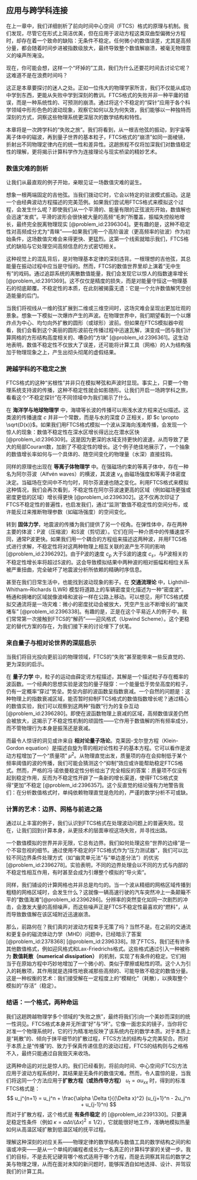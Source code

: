 ## 应用与跨学科连接

在上一章中，我们详细剖析了前向时间中心空间（FTCS）格式的原理与机制。我们发现，尽管它在形式上简洁优美，但在应用于波动方程这类双曲型偏微分方程时，却存在着一个致命的缺陷：无条件不稳定。任何微小的数值误差，尤其是高频分量，都会随着时间步进被指数级放大，最终导致整个数值解崩溃，被毫无物理意义的噪声所淹没。

现在，你可能会想，这样一个“坏掉的”工具，我们为什么还要花时间去讨论它呢？这难道不是在浪费时间吗？

这正是本章要探讨的迷人之处。正如一位伟大的物理学家所言，我们不仅能从成功中学到东西，更能从失败中学到深刻的教训。FTCS格式的失败并非一种平庸的错误，而是一种系统性的、可预测的崩溃。通过将这个不稳定的“探针”应用于各个科学领域中形形色色的波动现象，观察它如何以及为何失效，我们能够以一种独特而深刻的方式，洞察这些物理系统更深层次的数学结构和特性。

本章将是一次跨学科的“失败之旅”。我们将看到，从一根吉他弦的振动，到宇宙等离子体中的磁波，再到量子世界的基本粒子，FTCS格式的“崩溃”如同一面棱镜，折射出不同物理定律内在的统一性和差异性。这趟旅程不仅将加深我们对数值稳定性的理解，更将揭示计算科学作为连接理论与现实桥梁的精妙艺术。

### 数值灾难的剖析

让我们从最直观的例子开始，亲眼见证一场数值灾难的诞生。

想象一根两端固定的吉他弦。当我们拨动它时，它会以特定的驻波模式振动。这是一个由经典波动方程描述的完美范例。如果我们尝试用FTCS格式来模拟这个过程，会发生什么呢？即使我们从一个平滑的、能量有限的正弦波形开始，数值解也会迅速“发疯”。平滑的波形会很快被大量的高频“毛刺”所覆盖，振幅失控般地增长，最终完全脱离物理现实 [@problem_id:2396304]。更有趣的是，这种不稳定性对高频成分尤为“青睐”——如果我们用一个高阶谐波（更高频率的驻波）作为初始条件，这场数值灾难会来得更快、更猛烈。这第一个线索就暗示我们，FTCS格式的缺陷与它处理空间高频信息的方式密切相关。

这种视觉上的混乱背后，是对物理基本定律的深刻违背。一根理想的吉他弦，其总能量在振动过程中应当是守恒的。然而，FTCS的数值世界里却上演着“无中生有”的戏码。通过追踪系统的离散数值能量，我们会发现它以惊人的指数速率增长 [@problem_id:2391369]。这不仅仅是精度的损失，而是对能量守恒这一物理基石的彻底颠覆。不稳定性的本质，在此刻被揭露无遗：它是一个允许数值解凭空创造能量的后门。

当我们将视线从一维的弦扩展到二维或三维空间时，这场灾难会呈现出更加壮观的景象。想象一下模拟一次爆炸产生的声波。在物理世界中，我们期望看到一个以爆炸点为中心、均匀向外扩散的圆形（或球形）波前。但如果在FTCS模拟器中观看，我们会看到这个美丽的圆形波前在传播过程中迅速瓦解，演变成一团与我们计算网格的方形结构高度相关的、嘈杂的“方块” [@problem_id:2396361]。这生动地表明，数值不稳定性不仅放大了误差，还可能将计算工具（网格）的人为结构强加于物理现象之上，产生出彻头彻尾的虚假结果。

### 跨越学科的不稳定之旅

FTCS格式的这种“劣根性”并非只在模拟琴弦和声波时显现。事实上，只要一个物理系统支持波的传播，这种不稳定性就会如影随形。让我们开启一场跨学科之旅，看看这个“不稳定探针”在不同领域中为我们揭示了什么。

在 **海洋学与地球物理学** 中，海啸等长波的传播可以用浅水波方程来近似描述。这类波的传播速度 $c$ 并非一个常数，而是与水的深度 $D$ 正相关，即 $c \propto \sqrt{D(x)}$。如果我们用FTCS格式模拟一个波从深海向浅滩传播，会发现一个惊人的现象：数值不稳定性在深水区增长得远比在潜水区快 [@problem_id:2396309]。这是因为更深的水域支持更快的波速，从而导致了更大的局部Courant数，加剧了不稳定性的增长。这个例子绝佳地展示了，一个抽象的数值增长率如何与一个具体的、随空间变化的物理量（水深）直接挂钩。

同样的原理也出现在 **等离子体物理学** 中。在强磁场约束的等离子体中，存在一种名为阿尔芬波（Alfvén waves）的横波，其波速 $v_A$ 由磁场强度和等离子体密度决定。当磁场在空间中不均匀时，阿尔芬波速也随之变化。利用FTCS格式来模拟这种情况，我们会再次看到，不稳定性在阿尔芬波速更高的区域（例如磁场更强或密度更低的区域）增长得更快 [@problem_id:2396302]。这不仅再次印证了FTCS不稳定性的普遍性，也启发我们，通过“监测”数值不稳定性的空间分布，或许能反过来推断物理参数（如磁场强度）的空间变化。

转到 **固体力学**，地震波的传播为我们提供了另一个视角。在弹性体中，存在两种主要的体波：P波（压缩波）和S波（剪切波）。它们在同一种介质中的传播速度不同，通常P波更快。如果我们用一个耦合的方程组来描述这两种波，并用FTCS格式进行求解，不稳定性将对这两种物理上相互关联的波产生不同的影响 [@problem_id:2396292]。由于P波的速度 $c_p$ 大于S波的速度 $c_s$，与P波相关的不稳定性增长率将超过S波的。这会导致模拟结果中两种波的相对振幅和相位关系被严重扭曲，完全破坏了地震波分析所依赖的精确时序信息。

甚至在我们日常生活中，也能找到波动现象的影子。在 **交通流理论** 中，Lighthill–Whitham–Richards (LWR) 模型将道路上的车辆密度变化描述为一种“密度波”。畅通和拥堵的区域就像波峰和波谷一样在公路上移动。可以想见，用FTCS格式模拟交通流将是一场灾难：微小的密度扰动会被放大，凭空产生出不断增长的“幽灵堵车” [@problem_id:2396338]。有趣的是，正是在这个平易近人的例子中，我们常常第一次接触到FTCS的“解药”——迎风格式（Upwind Scheme）。这个更稳定的替代方案的存在，为我们接下来的讨论埋下了伏笔。

### 来自量子与相对论世界的深层启示

当我们将目光投向更前沿的物理领域，FTCS的“失败”甚至能带来一些反直觉的、更为深刻的启示。

在 **量子力学** 中，粒子的运动由薛定谔方程描述，其解是一个描述粒子存在概率的波函数。一个经典的思想实验是波包的量子隧穿：一个能量低于势垒高度的粒子，仍有一定概率“穿过”势垒。势垒内部的波函数呈指数衰减。一个自然的问题是：这种物理上的指数衰减区域，能否暂时抑制FTCS格式的数值指数增长呢？通过精心的数值实验，我们可以观察到这两种“指数”行为的复杂互动 [@problem_id:2396280]。即使在波函数物理上衰减的区域，高频数值误差仍然会被放大，这揭示了不稳定性机制的顽固性——它作用于数值解的所有频率成分，而不管物理行为本身是振荡还是衰减。

而最令人惊讶的洞见或许来自 **相对论量子场论**。克莱因-戈尔登方程（Klein-Gordon equation）是描述自旋为零的相对论性粒子的基本方程。它可以看作是波动方程增加了一个“质量项” $\mu^2$。从物理直觉出发，质量项的存在会抑制低于某个频率阈值的波的传播，我们可能会猜测这个“抑制”效应或许能帮助稳定FTCS格式。然而，严格的冯·诺依曼稳定性分析给出了完全相反的答案：质量项不仅没有起到稳定作用，反而为不稳定性开辟了一条新的增长渠道，使得FTCS格式变得“更加”不稳定 [@problem_id:2396357]。这个反直觉的结论强有力地警告我们：在分析数值格式时，单纯依赖物理直觉是危险的，严谨的数学分析不可或缺。

### 计算的艺术：边界、网格与前进之路

通过以上丰富的例子，我们认识到FTCS格式在处理波动问题上的普遍失败。现在，让我们回到计算本身，从更技术的层面审视这场失败，并寻找出路。

一个数值模拟的世界并非无限，它总有边界。我们如何处理这些“世界的边缘”是一个不容忽视的细节。通过使用不稳定的FTCS格式作为“压力测试器”，我们可以比较不同边界条件处理方式（如“幽灵单元法”与“单边差分法”）的优劣 [@problem_id:2396278]。实验表明，不同的边界处理会以不同的方式与内部的不稳定性相互作用，有时甚至会成为引爆整个模拟的“导火索”。

同样，我们铺设的计算网格也并非总是均匀的。当一个波从精细的网格区域传播到粗糙的网格区域时，会发生什么？这就像一辆高速行驶的汽车突然冲上一条颠簸不平的“数值海滩”[@problem_id:2396286]。分辨率的突然变化如同一次剧烈的冲击，会激发大量的高频噪声，而这些噪声正是FTCS不稳定性最喜欢的“燃料”，从而导致数值解在该区域附近迅速崩溃。

那么，前路何在？我们真的对波动方程束手无策了吗？当然不是。在之前的交通流和更复杂的磁流体动力学（MHD）问题中，已经暗示了答案 [@problem_id:2378368] [@problem_id:2396338]。除了FTCS，我们还有许多其他数值格式，例如迎风格式和Lax-Friedrichs格式。这些格式通过引入一种被称为 **数值耗散（numerical dissipation）** 的机制，实现了有条件的稳定。它们相当于在原始方程中巧妙地增加了一个微小的、类似于摩擦或粘性的项。这个人为引入的耗散项，其作用就是选择性地衰减那些高频的、可能导致不稳定的数值分量。这是一种权衡的艺术：我们接受解在一定程度上的“模糊化”（耗散），以换取整个模拟的“存活”（稳定）。

### 结语：一个格式，两种命运

我们这趟跨越物理学多个领域的“失败之旅”，最终将我们引向一个美妙而深刻的统一性洞见。FTCS格式本身并无所谓“好”与“坏”。它像一面忠实的镜子，当你将它对准一个物理系统时，它的行为精准地反映了该系统内在的数学本质。对于本质上是“耗散”的、倾向于抹平细节的扩散过程，FTCS方法的结构与之完美契合。而对于本质上是“传播”的、致力于保真传递信息的波动过程，FTCS的结构则与之格格不入，最终只能通过自我毁灭来收场。

这两种命运的对比是惊人的。我们已经看到，将前向时间、中心空间(FTCS)方法应用于波动方程系统时，其结果是无条件的数值灾难。然而，令人震惊的是，当我们将这同一个方法应用于**扩散方程（或热传导方程）** $u_t = \alpha u_{xx}$ 时，得到的标准FTCS格式是：
$$ u_j^{n+1} = u_j^n + \frac{\alpha \Delta t}{(\Delta x)^2} (u_{j+1}^n - 2u_j^n + u_{j-1}^n) $$
而对于扩散方程，这个格式是 **有条件稳定** 的 [@problem_id:2391330]。只要满足稳定性条件（例如 $\kappa = \alpha \Delta t / (\Delta x)^2 \le 1/2$），它就能很好地工作，准确地模拟热量如何从高温区域扩散到低温区域的抚平过程。

理解这种深刻的对应关系——物理定律的数学结构与数值工具的数学结构之间的和谐或冲突——是从一个单纯的编程者成长为一名真正的计算科学家的关键一步。我们的目标，不是去死记硬背哪个格式适用于哪个方程，而是去洞察其背后的数学之美与物理之理，从而在面对未知的新问题时，能够挥洒自如地选择、设计、并驾驭我们的计算工具。